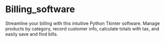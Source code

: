 # Billing_software
Streamline your billing with this intuitive Python Tkinter software. Manage products by category, record customer info, calculate totals with tax, and easily save and find bills.
